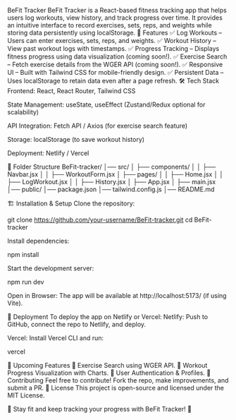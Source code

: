 BeFit Tracker
BeFit Tracker is a React-based fitness tracking app that helps users log workouts, view history, and track progress over time. It provides an intuitive interface to record exercises, sets, reps, and weights while storing data persistently using localStorage.
🚀 Features
✅ Log Workouts – Users can enter exercises, sets, reps, and weights. ✅ Workout History – View past workout logs with timestamps. ✅ Progress Tracking – Displays fitness progress using data visualization (coming soon!). ✅ Exercise Search – Fetch exercise details from the WGER API (coming soon!). ✅ Responsive UI – Built with Tailwind CSS for mobile-friendly design. ✅ Persistent Data – Uses localStorage to retain data even after a page refresh.
🛠️ Tech Stack
Frontend: React, React Router, Tailwind CSS

State Management: useState, useEffect (Zustand/Redux optional for scalability)

API Integration: Fetch API / Axios (for exercise search feature)

Storage: localStorage (to save workout history)

Deployment: Netlify / Vercel

📂 Folder Structure
BeFit-tracker/
│── src/
│ ├── components/
│ │ ├── Navbar.jsx
│ │ ├── WorkoutForm.jsx
│ ├── pages/
│ │ ├── Home.jsx
│ │ ├── LogWorkout.jsx
│ │ ├── History.jsx
│ ├── App.jsx
│ ├── main.jsx
│── public/
│── package.json
│── tailwind.config.js
│── README.md

🏗️ Installation & Setup
Clone the repository:

git clone https://github.com/your-username/BeFit-tracker.git
cd BeFit-tracker

Install dependencies:

npm install

Start the development server:

npm run dev

Open in Browser: The app will be available at http://localhost:5173/ (if using Vite).

🚀 Deployment
To deploy the app on Netlify or Vercel:
Netlify: Push to GitHub, connect the repo to Netlify, and deploy.

Vercel: Install Vercel CLI and run:

vercel

🎯 Upcoming Features
🔹 Exercise Search using WGER API. 🔹 Workout Progress Visualization with Charts. 🔹 User Authentication & Profiles.
🤝 Contributing
Feel free to contribute! Fork the repo, make improvements, and submit a PR.
📜 License
This project is open-source and licensed under the MIT License.

💪 Stay fit and keep tracking your progress with BeFit Tracker! 🚀
